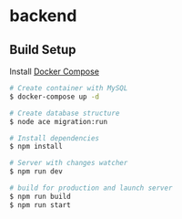 # backend

## Build Setup

Install [Docker Compose](https://docs.docker.com/compose/install)

```bash
# Create container with MySQL
$ docker-compose up -d

# Create database structure
$ node ace migration:run

# Install dependencies
$ npm install

# Server with changes watcher
$ npm run dev

# build for production and launch server
$ npm run build
$ npm run start
```